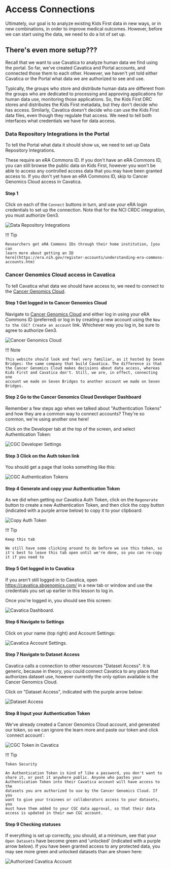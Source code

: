Access Connections
==================

Ultimately, our goal is to analyze existing Kids First data in new ways,
or in new combinations, in order to improve medical outcomes. However,
before we can start using the data, we need to do a lot of set up.

There's even more setup???
---------------------------

Recall that we want to use Cavatica to analyze human data we find using
the portal. So far, we've created Cavatica and Portal accounts, and
connected those them to each other. However, we haven't yet told either
Cavatica or the Portal what data we are authorized to see and use.

Typically, the groups who store and distribute human data are different
from the groups who are dedicated to processing and approving
applications for human data use, monitoring those applications. So, the
Kids First DRC stores and distributes the Kids First metadata, but they
don't decide who has access. Similarly, Cavatica doesn't decide who
can use the Kids First data files, even though they regulate that
access. We need to tell both interfaces what credentials we have for
data access.

### Data Repository Integrations in the Portal

To tell the Portal what data it should show us, we need to set up Data
Repository Integrations.

These require an eRA Commons ID. If you don't have an eRA Commons ID,
you can still browse the public data on Kids First, however you won't
be able to access any controlled access data that you may have been
granted access to. If you don't yet have an eRA Commons ID, skip to
Cancer Genomics Cloud access in Cavatica.

#### Step 1

Click on each of the `Connect` buttons in turn, and use your
eRA login credentials to set up the connection. Note that for the NCI
CRDC integration, you must authorize Gen3.

![**Data Repository Integrations**](../images/KidsFirstPortal_10.png)

!!! Tip

    Researchers get eRA Commons IDs through their home institution, [you can
    learn more about getting an ID
    here](https://era.nih.gov/register-accounts/understanding-era-commons-accounts.htm)


### Cancer Genomics Cloud access in Cavatica

To tell Cavatica what data we should have access to, we need to connect
to the [Cancer Genomics Cloud](http://www.cancergenomicscloud.org/).

#### Step 1 Get logged in to Cancer Genomics Cloud

Navigate to [Cancer Genomics Cloud](http://www.cancergenomicscloud.org/)
and either log in using your eRA Commons ID (preferred) or log in by
creating a new account using the `New to the CGC? Create an
account` link. Whichever way you log in, be sure to agree to
authorize Gen3.

![**Cancer Genomics Cloud**](../images/CGC_1.png)

!!! Note

    This website should look and feel very familiar, as it hosted by Seven
    Bridges: the same company that build Cavatica. The difference is that
    the Cancer Genomics Cloud makes decisions about data access, whereas
    Kids First and Cavatica don't. Still, we are, in effect, connecting one
    account we made on Seven Bridges to another account we made on Seven
    Bridges.


#### Step 2 Go to the Cancer Genomics Cloud Developer Dashboard

Remember a few steps ago when we talked about "Authentication Tokens"
and how they are a common way to connect accounts? They're so common,
we're using another one here!

Click on the Developer tab at the top of the screen, and select
Authentication Token:

![**CGC Developer Settings**](../images/CGC_2.png)

#### Step 3 Click on the Auth token link

You should get a page that looks something like this:

![**CGC Authentication Tokens**](../images/CGC_5.png)

#### Step 4 Generate and copy your Authentication Token

As we did when getting our Cavatica Auth Token, click on the
`Regenerate` button to create a new Authentication Token,
and then click the copy button (indicated with a purple arrow below) to
copy it to your clipboard:

![**Copy Auth Token**](../images/CGC_6.png)

!!! Tip

    Keep this tab

    We still have some clicking around to do before we use this token, so
    it's best to leave this tab open until we're done, so you can re-copy
    it if you need to


#### Step 5 Get logged in to Cavatica

If you aren't still logged in to Cavatica, open
<https://cavatica.sbgenomics.com/> in a new tab or window and use the
credentials you set up earlier in this lesson to log in.

Once you're logged in, you should see this screen:

![**Cavatica Dashboard.**](../images/Cavatica_7.png)

#### Step 6 Navigate to Settings

Click on your name (top right) and Account Settings:

![**Cavatica Account Settings.**](../images/Cavatica_8.png)

#### Step 7 Navigate to Dataset Access

Cavatica calls a connection to other resources "Dataset Access". It is
generic, because in theory, you could connect Cavatica to any place that
authorizes dataset use, however currently the only option available is
the Cancer Genomics Cloud.

Click on "Dataset Access", indicated with the purple arrow below:

![**Dataset Access**](../images/Cavatica_9.png)

#### Step 8 Input your Authentication Token

We've already created a Cancer Genomics Cloud account, and generated
our token, so we can ignore the learn more and paste our token and click
\`connect account\`:

![**CGC Token in Cavatica**](../images/Cavatica_10.png)

!!! Tip

    Token Security

    An Authentication Token is kind of like a password, you don't want to
    share it, or post it anywhere public. Anyone who pastes your
    Authentication Token into their Cavatica account will have access to the
    datasets you are authorized to use by the Cancer Genomics Cloud. If you
    want to give your trainees or collaborators access to your datasets, you
    must have them added to your CGC data approval, so that their data
    access is updated in their own CGC account.


#### Step 9 Checking statuses

If everything is set up correctly, you should, at a minimum, see that
your `Open Datasets` have become green and 'unlocked'
(indicated with a purple arrow below). If you have been granted access
to any protected data, you may see more green and unlocked datasets than
are shown here:

![**Authorized Cavatica Account**](../images/Cavatica_11.png)
